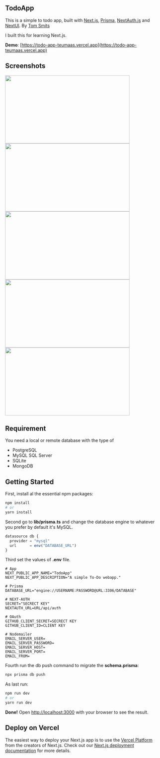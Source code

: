 ## TodoApp

This is a simple to todo app, built with [Next.js](https://github.com/vercel/next.js), [Prisma](https://github.com/prisma/prisma), [NextAuth.js](https://github.com/nextauthjs/next-auth) and [NextUI](https://github.com/nextui-org/nextui).
By [Tom Smits](https://github.com/teumaas)

I built this for learning Next.js.

**Demo**: [https://todo-app-teumaas.vercel.app](https://todo-app-teumaas.vercel.app)

## Screenshots

<img src="https://tomsmits.nl/assets/screen1.jpeg" width="400" height="218">

<img src="https://tomsmits.nl/assets/screen2.jpeg" width="400" height="218">

<img src="https://tomsmits.nl/assets/screen3.jpeg" width="400" height="218">

<img src="https://tomsmits.nl/assets/screen4.jpeg" width="400" height="218">

<img src="https://tomsmits.nl/assets/screen5.jpeg" width="400" height="218">

## Requirement

You need a local or remote database with the type of

- PostgreSQL
- MySQL SQL Server
- SQLite
- MongoDB

## Getting Started

First, install al the essential npm packages:

```bash
npm install
# or
yarn install
```

Second go to **lib/prisma.ts** and change the database engine to whatever you prefer by default it's MySQL.

```typescript
datasource db {
  provider = "mysql"
  url      = env("DATABASE_URL")
}
```

Third set the values of **.env** file.

```shell
# App
NEXT_PUBLIC_APP_NAME="TodoApp"
NEXT_PUBLIC_APP_DESCRIPTION="A simple To-Do webapp."

# Prisma
DATABASE_URL="engine://USERNAME:PASSWORD@URL:3306/DATABASE"

# NEXT-AUTH
SECRET="SECRECT KEY"
NEXTAUTH_URL=URL/api/auth

# OAuth
GITHUB_CLIENT_SECRET=SECRECT KEY
GITHUB_CLIENT_ID=CLIENT KEY

# Nodemailer
EMAIL_SERVER_USER=
EMAIL_SERVER_PASSWORD=
EMAIL_SERVER_HOST=
EMAIL_SERVER_PORT=
EMAIL_FROM=

```

Fourth run the db push command to migrate the **schema.prisma**:

```bash
npx prisma db push
```

As last run:

```bash
npm run dev
# or
yarn run dev
```

**Done!** Open [http://localhost:3000](http://localhost:3000) with your browser to see the result.

## Deploy on Vercel

The easiest way to deploy your Next.js app is to use the [Vercel Platform](https://vercel.com/new?utm_medium=default-template&filter=next.js&utm_source=create-next-app&utm_campaign=create-next-app-readme) from the creators of Next.js.
Check out our [Next.js deployment documentation](https://nextjs.org/docs/deployment) for more details.
